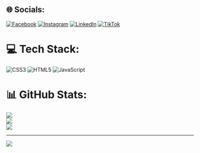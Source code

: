 

## 🌐 Socials:
[![Facebook](https://img.shields.io/badge/Facebook-%231877F2.svg?logo=Facebook&logoColor=white)](https://www.facebook.com/profile.php?id=100008991640434) [![Instagram](https://img.shields.io/badge/Instagram-%23E4405F.svg?logo=Instagram&logoColor=white)](https://instagram.com/sm.rgz) [![LinkedIn](https://img.shields.io/badge/LinkedIn-%230077B5.svg?logo=linkedin&logoColor=white)](https://linkedin.com/in/LIRA) [![TikTok](https://img.shields.io/badge/TikTok-%23000000.svg?logo=TikTok&logoColor=white)](https://tiktok.com/@samuelrxzl) 

# 💻 Tech Stack:
![CSS3](https://img.shields.io/badge/css3-%231572B6.svg?style=for-the-badge&logo=css3&logoColor=white) ![HTML5](https://img.shields.io/badge/html5-%23E34F26.svg?style=for-the-badge&logo=html5&logoColor=white) ![JavaScript](https://img.shields.io/badge/javascript-%23323330.svg?style=for-the-badge&logo=javascript&logoColor=%23F7DF1E)
# 📊 GitHub Stats:
![](https://github-readme-stats.vercel.app/api?username=SamuelFrontEnd&theme=dark&hide_border=false&include_all_commits=false&count_private=true)<br/>
![](https://github-readme-streak-stats.herokuapp.com/?user=SamuelFrontEnd&theme=dark&hide_border=false)<br/>
![](https://github-readme-stats.vercel.app/api/top-langs/?username=SamuelFrontEnd&theme=dark&hide_border=false&include_all_commits=false&count_private=true&layout=compact)

---
[![](https://visitcount.itsvg.in/api?id=SamuelFrontEnd&icon=0&color=0)](https://visitcount.itsvg.in)


